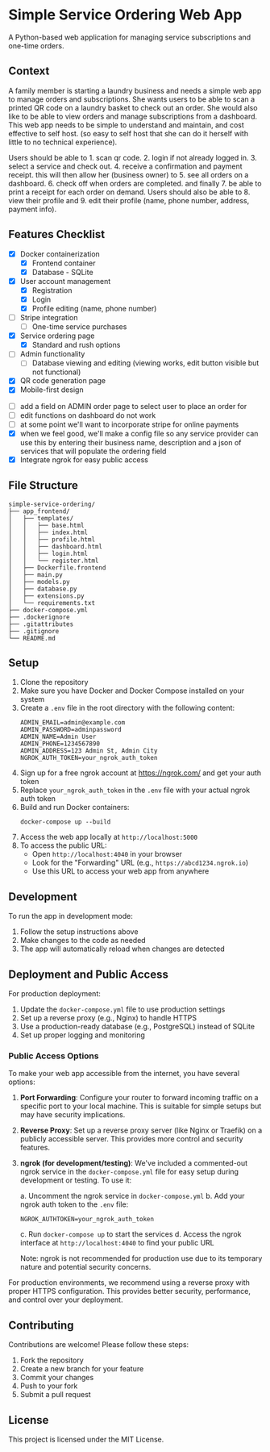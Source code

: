 # Simple Service Ordering Web App

A Python-based web application for managing service subscriptions and one-time orders.

## Context

A family member is starting a laundry business and needs a simple web app to manage orders and subscriptions. She wants users to be able to scan a printed QR code on a laundry basket to check out an order. She would also like to be able to view orders and manage subscriptions from a dashboard. This web app needs to be simple to understand and maintain, and cost effective to self host. (so easy to self host that she can do it herself with little to no technical experience).

Users should be able to 1. scan qr code. 2. login if not already logged in. 3. select a service and check out. 4. receive a confirmation and payment receipt. this will then allow her (business owner) to 5. see all orders on a dashboard. 6. check off when orders are completed. and finally 7. be able to print a receipt for each order on demand. Users should also be able to 8. view their profile and 9. edit their profile (name, phone number, address, payment info).

## Features Checklist

- [x] Docker containerization
  - [x] Frontend container
  - [x] Database - SQLite
- [x] User account management
  - [x] Registration
  - [x] Login
  - [x] Profile editing (name, phone number)
- [ ] Stripe integration
  <!-- - [ ] Subscription management -->
  - [ ] One-time service purchases
- [x] Service ordering page
  - [x] Standard and rush options
  <!-- - [ ] Subscription status display -->
- [ ] Admin functionality
  - [ ] Database viewing and editing (viewing works, edit button visible but not functional)
  <!-- - [ ] Stripe health monitoring -->
  <!-- - [ ] Settings page -->
- [x] QR code generation page
- [x] Mobile-first design
<!-- - [ ] Stripe activation check and error handling -->
- [ ] add a field on ADMIN order page to select user to place an order for
- [ ] edit functions on dashboard do not work
- [ ] at some point we'll want to incorporate stripe for online payments
- [x] when we feel good, we'll make a config file so any service provider can use this by entering their business name, description and a json of services that will populate the ordering field
- [x] Integrate ngrok for easy public access

## File Structure

```
simple-service-ordering/
├── app_frontend/
│   ├── templates/
│   │   ├── base.html
│   │   ├── index.html
│   │   ├── profile.html
│   │   ├── dashboard.html
│   │   ├── login.html
│   │   └── register.html
│   ├── Dockerfile.frontend
│   ├── main.py
│   ├── models.py
│   ├── database.py
│   ├── extensions.py
│   └── requirements.txt
├── docker-compose.yml
├── .dockerignore
├── .gitattributes
├── .gitignore
└── README.md
```

## Setup

1. Clone the repository
2. Make sure you have Docker and Docker Compose installed on your system
3. Create a `.env` file in the root directory with the following content:
   ```
   ADMIN_EMAIL=admin@example.com
   ADMIN_PASSWORD=adminpassword
   ADMIN_NAME=Admin User
   ADMIN_PHONE=1234567890
   ADMIN_ADDRESS=123 Admin St, Admin City
   NGROK_AUTH_TOKEN=your_ngrok_auth_token
   ```
4. Sign up for a free ngrok account at https://ngrok.com/ and get your auth token
5. Replace `your_ngrok_auth_token` in the `.env` file with your actual ngrok auth token
6. Build and run Docker containers:
   ```
   docker-compose up --build
   ```
7. Access the web app locally at `http://localhost:5000`
8. To access the public URL:
   - Open `http://localhost:4040` in your browser
   - Look for the "Forwarding" URL (e.g., `https://abcd1234.ngrok.io`)
   - Use this URL to access your web app from anywhere

## Development

To run the app in development mode:

1. Follow the setup instructions above
2. Make changes to the code as needed
3. The app will automatically reload when changes are detected

## Deployment and Public Access

For production deployment:

1. Update the `docker-compose.yml` file to use production settings
2. Set up a reverse proxy (e.g., Nginx) to handle HTTPS
3. Use a production-ready database (e.g., PostgreSQL) instead of SQLite
4. Set up proper logging and monitoring

### Public Access Options

To make your web app accessible from the internet, you have several options:

1. **Port Forwarding**: Configure your router to forward incoming traffic on a specific port to your local machine. This is suitable for simple setups but may have security implications.

2. **Reverse Proxy**: Set up a reverse proxy server (like Nginx or Traefik) on a publicly accessible server. This provides more control and security features.

3. **ngrok (for development/testing)**: We've included a commented-out ngrok service in the `docker-compose.yml` file for easy setup during development or testing. To use it:

   a. Uncomment the ngrok service in `docker-compose.yml`
   b. Add your ngrok auth token to the `.env` file:
      ```
      NGROK_AUTHTOKEN=your_ngrok_auth_token
      ```
   c. Run `docker-compose up` to start the services
   d. Access the ngrok interface at `http://localhost:4040` to find your public URL

   Note: ngrok is not recommended for production use due to its temporary nature and potential security concerns.

For production environments, we recommend using a reverse proxy with proper HTTPS configuration. This provides better security, performance, and control over your deployment.

## Contributing

Contributions are welcome! Please follow these steps:

1. Fork the repository
2. Create a new branch for your feature
3. Commit your changes
4. Push to your fork
5. Submit a pull request

## License

This project is licensed under the MIT License.